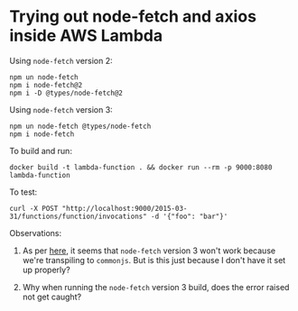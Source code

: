 # Trying out node-fetch and axios inside AWS Lambda

Using `node-fetch` version 2:

```shell
npm un node-fetch
npm i node-fetch@2
npm i -D @types/node-fetch@2
```

Using `node-fetch` version 3:

```shell
npm un node-fetch @types/node-fetch
npm i node-fetch
```

To build and run:

```shell
docker build -t lambda-function . && docker run --rm -p 9000:8080 lambda-function
```

To test:

```shell
curl -X POST "http://localhost:9000/2015-03-31/functions/function/invocations" -d '{"foo": "bar"}'
```

Observations:

1. As per [here](https://github.com/node-fetch/node-fetch#loading-and-configuring-the-module), it seems that `node-fetch` version 3 won't work because we're transpiling to `commonjs`. But is this just because I don't have it set up properly?

2. Why when running the `node-fetch` version 3 build, does the error raised not get caught?
